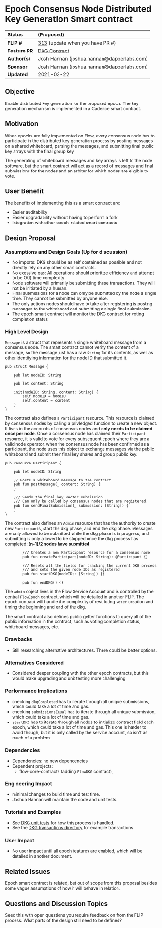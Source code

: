 # Epoch Consensus Node Distributed Key Generation Smart contract

| Status        | (Proposed)       |
:-------------- |:---------------------------------------------------- |
| **FLIP #**    | [313](https://github.com/onflow/flow/pull/NNN) (update when you have PR #)|
| **Feature PR** | [DKG Contract](https://github.com/onflow/flow-core-contracts/pull/108) |
| **Author(s)** | Josh Hannan (joshua.hannan@dapperlabs.com) |
| **Sponsor**   | Josh Hannan (joshua.hannan@dapperlabs.com)            |
| **Updated**   | 2021-03-22                                           |

## Objective

Enable distributed key generation for the proposed epoch.
The key generation mechanism is implemented in a Cadence smart contract.

## Motivation

When epochs are fully implemented on Flow, every consensus node
has to participate in the distributed key generation process
by posting messages on a shared whiteboard, parsing the messages,
and submitting final public key arrays with the final group key.

The generating of whiteboard messages and key arrays is left to the node software, but the smart contract will act
as a record of messages and final submissions for the nodes and an arbiter for which nodes are eligible to vote.

## User Benefit

The benefits of implementing this as a smart contract are:
* Easier auditability
* Easier upgradability without having to perform a fork
* Integration with other epoch-related smart contracts

## Design Proposal

### Assumptions and Design Goals (Up for discussion)
* No imports: DKG should be as self contained as possible and not directly rely
on any other smart contracts. 
* No exessive gas: All operations should prioritize efficiency and attempt to be O(1) time complexity
* Node software will primarily be submitting these transactions. They will not be initiated by a human.
* Final submissions for a node can only be submitted by the node a single time. They cannot be submitted by anyone else.
* The only actions nodes should have to take after registering is posting messages to the whiteboard and submitting a single final submission.
* The epoch smart contract will monitor the DKG contract for voting completion status

### High Level Design

`Message` is a struct that represents a single whiteboard message from a consensus node.
The smart contract cannot verify the content of a message, so the message just has a raw `String` for its contents, as well as other identifying information for the node ID that submitted it.
```cadence
pub struct Message {

    pub let nodeID: String

    pub let content: String

    init(nodeID: String, content: String) {
        self.nodeID = nodeID
        self.content = content
    }
}
```

The contract also defines a `Participant` resource. This resource is claimed by consensus nodes by calling a 
privledged function to create a new object. It lives in the accounts of consensus nodes and **only needs to be claimed once per node**. Once a consensus node has claimed their `Participant` resource, it is valid to vote for every subsequent epoch where they are a valid node operator.
when the consensus node has been confirmed as a participant, the node uses this object to exchange messages via the public whiteboard and submit their final key shares and group public key.
```cadence
pub resource Participant {

    pub let nodeID: String

    // Posts a whiteboard message to the contract
    pub fun postMessage(_ content: String) {
    }

    /// Sends the final key vector submission. 
    /// Can only be called by consensus nodes that are registered.
    pub fun sendFinalSubmission(_ submission: [String]) {
    }
}
```

The contract also defines an `Admin` resource that has the authority to create new `Participant`s, start the dkg phase,
and end the dkg phase. Messages are only allowed to be submitted while the dkg phase is in progress, 
and submitting is only allowed to be stopped once the dkg process has completed: **(n-1)/2 nodes have submitted**
```cadence
        /// Creates a new Participant resource for a consensus node
        pub fun createParticipant(nodeID: String): @Participant {}

        /// Resets all the fields for tracking the current DKG process
        /// and sets the given node IDs as registered
        pub fun startDKG(nodeIDs: [String]) {}

        pub fun endDKG() {}
```
The `Admin` object lives in the Flow Service Account and is controlled by the central `FlowEpoch` contract,
which will be detailed in another FLIP. The epoch contract will handle the complexity of
restricting `Voter` creation and timing the beginning and end of the dkg.

The smart contract also defines public getter functions to query all of the public information in the contract,
such as voting completion status, whiteboard messages, etc.

### Drawbacks

* Still researching alternative architectures. There could be better options.

### Alternatives Considered

* Considered deeper coupling with the other epoch contracts, 
but this would make upgrading and unit testing more challenging

### Performance Implications

* checking `dkgCompleted` has to iterate through all unique submissions, which could take a lot of time and gas.
* checking `submissionsEqual` has to iterate through all unique submission, which could take a lot of time and gas.
* `startDKG` has to iterate through all nodes to initialize contract field each epoch, which could take a lot of time and gas. This one is harder to avoid though, but it is only called by the service account, so isn't as much of a problem.

### Dependencies

* Dependencies: no new dependencies
* Dependent projects: 
    * flow-core-contracts (adding `FlowDKG` contract),

### Engineering Impact

* minimal changes to build time and test time.
* Joshua Hannan will maintain the code and unit tests. 

### Tutorials and Examples

* See [DKG unit tests](https://github.com/onflow/flow-core-contracts/blob/feature/epochs/lib/go/test/flow_dkg_test.go) for how this process is handled.
* See the [DKG transactions directory](https://github.com/onflow/flow-core-contracts/tree/feature/epochs/transactions/dkg) for example transactions

### User Impact

* No user impact until all epoch features are enabled, which will be detailed in another document.

## Related Issues

Epoch smart contract is related, but out of scope from this proposal besides some
vague assumptions of how it will behave in relation.

## Questions and Discussion Topics

Seed this with open questions you require feedback on from the FLIP process. 
What parts of the design still need to be defined?